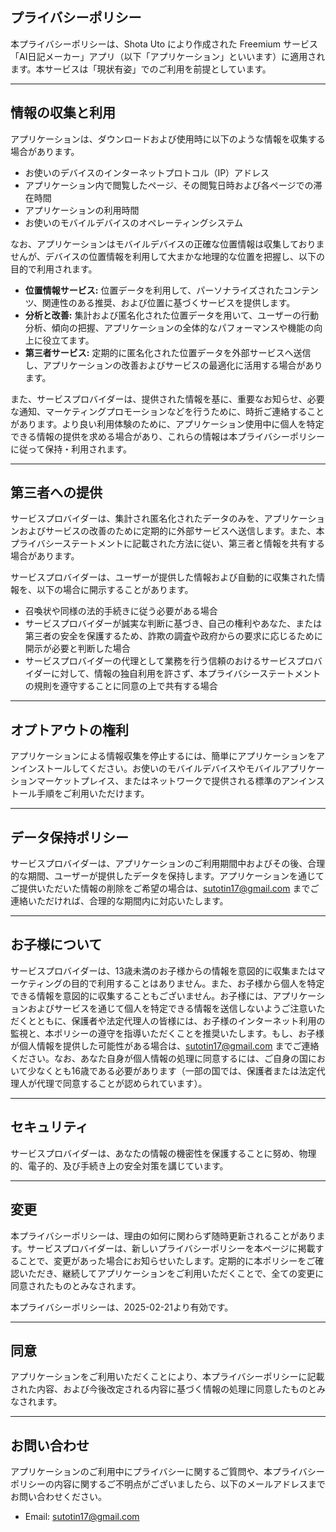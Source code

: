 ## プライバシーポリシー

本プライバシーポリシーは、Shota Uto により作成された Freemium サービス「AI日記メーカー」アプリ（以下「アプリケーション」といいます）に適用されます。本サービスは「現状有姿」でのご利用を前提としています。

---

## 情報の収集と利用

アプリケーションは、ダウンロードおよび使用時に以下のような情報を収集する場合があります。

- お使いのデバイスのインターネットプロトコル（IP）アドレス
- アプリケーション内で閲覧したページ、その閲覧日時および各ページでの滞在時間
- アプリケーションの利用時間
- お使いのモバイルデバイスのオペレーティングシステム

なお、アプリケーションはモバイルデバイスの正確な位置情報は収集しておりませんが、デバイスの位置情報を利用して大まかな地理的な位置を把握し、以下の目的で利用されます。

- **位置情報サービス:** 位置データを利用して、パーソナライズされたコンテンツ、関連性のある推奨、および位置に基づくサービスを提供します。
- **分析と改善:** 集計および匿名化された位置データを用いて、ユーザーの行動分析、傾向の把握、アプリケーションの全体的なパフォーマンスや機能の向上に役立てます。
- **第三者サービス:** 定期的に匿名化された位置データを外部サービスへ送信し、アプリケーションの改善およびサービスの最適化に活用する場合があります。

また、サービスプロバイダーは、提供された情報を基に、重要なお知らせ、必要な通知、マーケティングプロモーションなどを行うために、時折ご連絡することがあります。より良い利用体験のために、アプリケーション使用中に個人を特定できる情報の提供を求める場合があり、これらの情報は本プライバシーポリシーに従って保持・利用されます。

---

## 第三者への提供

サービスプロバイダーは、集計され匿名化されたデータのみを、アプリケーションおよびサービスの改善のために定期的に外部サービスへ送信します。また、本プライバシーステートメントに記載された方法に従い、第三者と情報を共有する場合があります。

サービスプロバイダーは、ユーザーが提供した情報および自動的に収集された情報を、以下の場合に開示することがあります。

- 召喚状や同様の法的手続きに従う必要がある場合
- サービスプロバイダーが誠実な判断に基づき、自己の権利やあなた、または第三者の安全を保護するため、詐欺の調査や政府からの要求に応じるために開示が必要と判断した場合
- サービスプロバイダーの代理として業務を行う信頼のおけるサービスプロバイダーに対して、情報の独自利用を許さず、本プライバシーステートメントの規則を遵守することに同意の上で共有する場合

---

## オプトアウトの権利

アプリケーションによる情報収集を停止するには、簡単にアプリケーションをアンインストールしてください。お使いのモバイルデバイスやモバイルアプリケーションマーケットプレイス、またはネットワークで提供される標準のアンインストール手順をご利用いただけます。

---

## データ保持ポリシー

サービスプロバイダーは、アプリケーションのご利用期間中およびその後、合理的な期間、ユーザーが提供したデータを保持します。アプリケーションを通じてご提供いただいた情報の削除をご希望の場合は、sutotin17@gmail.com までご連絡いただければ、合理的な期間内に対応いたします。

---

## お子様について

サービスプロバイダーは、13歳未満のお子様からの情報を意図的に収集またはマーケティングの目的で利用することはありません。また、お子様から個人を特定できる情報を意図的に収集することもございません。お子様には、アプリケーションおよびサービスを通じて個人を特定できる情報を送信しないようご注意いただくとともに、保護者や法定代理人の皆様には、お子様のインターネット利用の監視と、本ポリシーの遵守を指導いただくことを推奨いたします。もし、お子様が個人情報を提供した可能性がある場合は、sutotin17@gmail.com までご連絡ください。なお、あなた自身が個人情報の処理に同意するには、ご自身の国において少なくとも16歳である必要があります（一部の国では、保護者または法定代理人が代理で同意することが認められています）。

---

## セキュリティ

サービスプロバイダーは、あなたの情報の機密性を保護することに努め、物理的、電子的、及び手続き上の安全対策を講じています。

---

## 変更

本プライバシーポリシーは、理由の如何に関わらず随時更新されることがあります。サービスプロバイダーは、新しいプライバシーポリシーを本ページに掲載することで、変更があった場合にお知らせいたします。定期的に本ポリシーをご確認いただき、継続してアプリケーションをご利用いただくことで、全ての変更に同意されたものとみなされます。

本プライバシーポリシーは、2025-02-21より有効です。

---

## 同意

アプリケーションをご利用いただくことにより、本プライバシーポリシーに記載された内容、および今後改定される内容に基づく情報の処理に同意したものとみなされます。

---

## お問い合わせ

アプリケーションのご利用中にプライバシーに関するご質問や、本プライバシーポリシーの内容に関するご不明点がございましたら、以下のメールアドレスまでお問い合わせください。

- Email: sutotin17@gmail.com
